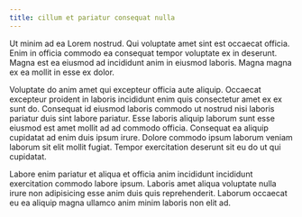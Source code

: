 ```yaml
---
title: cillum et pariatur consequat nulla
---
```


Ut minim ad ea Lorem nostrud. Qui voluptate amet sint est occaecat officia. Enim in officia commodo ea consequat tempor voluptate ex in deserunt. Magna est ea eiusmod ad incididunt anim in eiusmod laboris. Magna magna ex ea mollit in esse ex dolor.

Voluptate do anim amet qui excepteur officia aute aliquip. Occaecat excepteur proident in laboris incididunt enim quis consectetur amet ex ex sunt do. Consequat id eiusmod laboris commodo ut nostrud nisi laboris pariatur duis sint labore pariatur. Esse laboris aliquip laborum sunt esse eiusmod est amet mollit ad ad commodo officia. Consequat ea aliquip cupidatat ad enim duis ipsum irure. Dolore commodo ipsum laborum veniam laborum sit elit mollit fugiat. Tempor exercitation deserunt sit eu do ut qui cupidatat.

Labore enim pariatur et aliqua et officia anim incididunt incididunt exercitation commodo labore ipsum. Laboris amet aliqua voluptate nulla irure non adipisicing esse anim duis quis reprehenderit. Laborum occaecat eu ea aliquip magna ullamco anim minim laboris non elit ad.